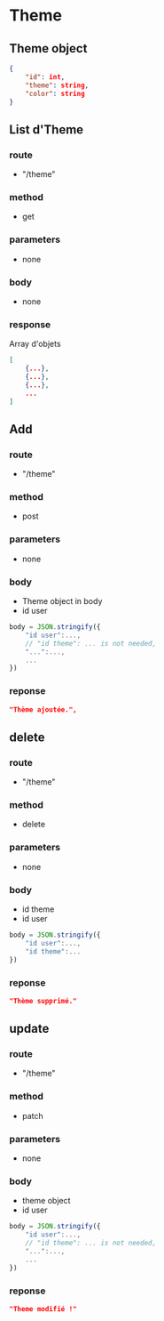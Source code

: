 # Theme

## Theme object

```JSON
{
    "id": int,
    "theme": string,
    "color": string
}
```

## List d'Theme

### route 

- "/theme"

### method

- get

### parameters 

- none

### body

- none

### response

Array d'objets
```JSON
[
	{...},
	{...},
	{...},
	...
]
```

## Add

### route 

- "/theme"

### method

- post

### parameters

- none

### body

- Theme object in body
- id user
```js
body = JSON.stringify({
	"id user":...,
	// "id theme": ... is not needed,
	"...":...,
	...
})
```

### reponse

```JSON
"Thème ajoutée.",
```

## delete

### route 

- "/theme"

### method

- delete

### parameters

- none

### body
- id theme
- id user
```js
body = JSON.stringify({
	"id user":...,
	"id theme":...
})
```

### reponse

```JSON
"Thème supprimé."
```

## update

### route 

- "/theme"

### method

- patch

### parameters

- none

### body
- theme object
- id user
```js
body = JSON.stringify({
	"id user":...,
	// "id theme": ... is not needed,
	"...":...,
	...
})
```

### reponse

```JSON
"Theme modifié !"
```
